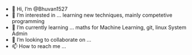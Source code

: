 - 👋 Hi, I’m @Bhuvan1527
- 👀 I’m interested in ... learning new techniques, mainly competetive programming
- 🌱 I’m currently learning ... maths for Machine Learning, git, linux System Admin
- 💞️ I’m looking to collaborate on ...
- 📫 How to reach me ...

<!---
Bhuvan1527/Bhuvan1527 is a ✨ special ✨ repository because its `README.md` (this file) appears on your GitHub profile.
You can click the Preview link to take a look at your changes.
--->
